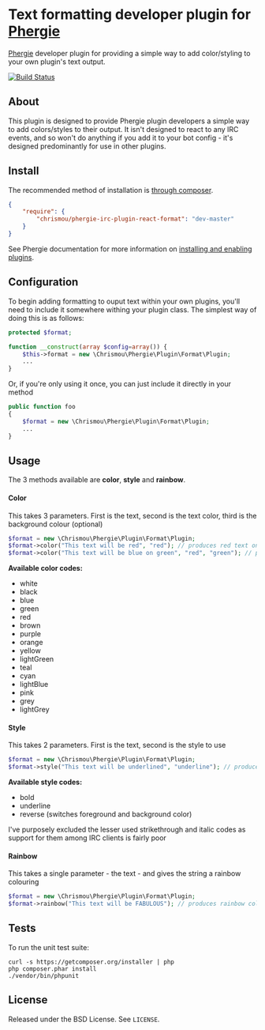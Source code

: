 # Text formatting developer plugin for [Phergie](http://github.com/phergie/phergie-irc-bot-react/)

[Phergie](http://github.com/phergie/phergie-irc-bot-react/) developer plugin for providing a simple way to add color/styling to your own plugin's text output.

[![Build Status](https://travis-ci.org/chrismou/phergie-irc-plugin-react-format.svg)](https://travis-ci.org/chrismou/phergie-irc-plugin-react-format)

## About

This plugin is designed to provide Phergie plugin developers a simple way to add colors/styles to their output.  It isn't designed to react to any IRC events,
and so won't do anything if you add it to your bot config - it's designed predominantly for use in other plugins.

## Install

The recommended method of installation is [through composer](http://getcomposer.org).

```JSON
{
    "require": {
        "chrismou/phergie-irc-plugin-react-format": "dev-master"
    }
}
```

See Phergie documentation for more information on
[installing and enabling plugins](https://github.com/phergie/phergie-irc-bot-react/wiki/Usage#plugins).

## Configuration

To begin adding formatting to ouput text within your own plugins, you'll need to include it somewhere withing your plugin class.  The simplest way of doing 
this is as follows:

```php
protected $format;

function __construct(array $config=array()) {
    $this->format = new \Chrismou\Phergie\Plugin\Format\Plugin;
    ...
}
```

Or, if you're only using it once, you can just include it directly in your method
```php
public function foo
{
    $format = new \Chrismou\Phergie\Plugin\Format\Plugin;
    ...
}
```

## Usage

The 3 methods available are **color**, **style** and **rainbow**.

#### Color
This takes 3 parameters.  First is the text, second is the text color, third is the background colour (optional)

```php
$format = new \Chrismou\Phergie\Plugin\Format\Plugin;
$format->color("This text will be red", "red"); // produces red text on the default background colour
$format->color("This text will be blue on green", "red", "green"); // produces red text on a green background
```

**Available color codes:**
* white
* black
* blue
* green
* red
* brown
* purple
* orange
* yellow
* lightGreen
* teal
* cyan
* lightBlue
* pink
* grey
* lightGrey


#### Style
This takes 2 parameters.  First is the text, second is the style to use

```php
$format = new \Chrismou\Phergie\Plugin\Format\Plugin;
$format->style("This text will be underlined", "underline"); // produces underlined text
```

**Available style codes:**
* bold
* underline
* reverse (switches foreground and background color)

I've purposely excluded the lesser used strikethrough and italic codes as support for them among IRC clients is fairly poor

#### Rainbow
This takes a single parameter - the text - and gives the string a rainbow colouring
```php
$format = new \Chrismou\Phergie\Plugin\Format\Plugin;
$format->rainbow("This text will be FABULOUS"); // produces rainbow coloured text
```

## Tests

To run the unit test suite:

```
curl -s https://getcomposer.org/installer | php
php composer.phar install
./vendor/bin/phpunit
```

## License

Released under the BSD License. See `LICENSE`.
